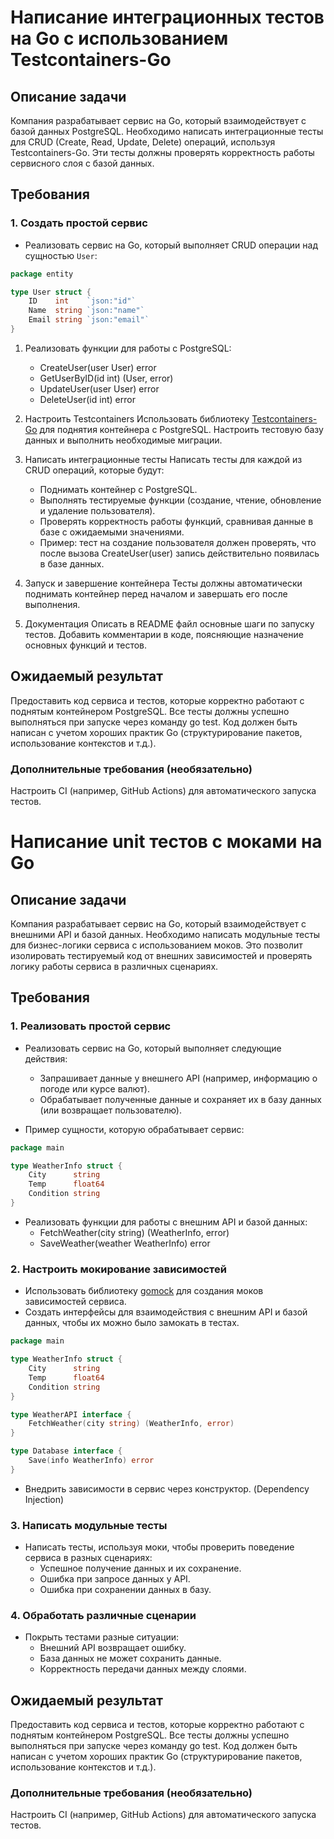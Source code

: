 # Написание интеграционных тестов на Go с использованием Testcontainers-Go

## Описание задачи

Компания разрабатывает сервис на Go, который взаимодействует с базой данных PostgreSQL.
Необходимо написать интеграционные тесты для CRUD (Create, Read, Update, Delete) операций, используя Testcontainers-Go.
Эти тесты должны проверять корректность работы сервисного слоя с базой данных.

## Требования

### 1. Создать простой сервис

- Реализовать сервис на Go, который выполняет CRUD операции над сущностью `User`:

```go
package entity

type User struct {
	ID    int    `json:"id"`
	Name  string `json:"name"`
	Email string `json:"email"`
}

```

1. Реализовать функции для работы с PostgreSQL:
    - CreateUser(user User) error
    - GetUserByID(id int) (User, error)
    - UpdateUser(user User) error
    - DeleteUser(id int) error

2. Настроить Testcontainers
   Использовать библиотеку [Testcontainers-Go](https://golang.testcontainers.org) для поднятия контейнера с PostgreSQL.
   Настроить тестовую базу данных и выполнить необходимые миграции.
3. Написать интеграционные тесты
   Написать тесты для каждой из CRUD операций, которые будут:

    - Поднимать контейнер с PostgreSQL.
    - Выполнять тестируемые функции (создание, чтение, обновление и удаление пользователя).
    - Проверять корректность работы функций, сравнивая данные в базе с ожидаемыми значениями.
    - Пример: тест на создание пользователя должен проверять, что после вызова CreateUser(user) запись действительно
      появилась
      в базе данных.

4. Запуск и завершение контейнера
   Тесты должны автоматически поднимать контейнер перед началом и завершать его после выполнения.
5. Документация
   Описать в README файл основные шаги по запуску тестов.
   Добавить комментарии в коде, поясняющие назначение основных функций и тестов.

## Ожидаемый результат

Предоставить код сервиса и тестов, которые корректно работают с поднятым контейнером PostgreSQL.
Все тесты должны успешно выполняться при запуске через команду go test.
Код должен быть написан с учетом хороших практик Go (структурирование пакетов, использование контекстов и т.д.).

### Дополнительные требования (необязательно)

Настроить CI (например, GitHub Actions) для автоматического запуска тестов.

# Написание unit тестов с моками на Go

## Описание задачи

Компания разрабатывает сервис на Go, который взаимодействует с внешними API и базой данных.
Необходимо написать модульные тесты для бизнес-логики сервиса с использованием моков.
Это позволит изолировать тестируемый код от внешних зависимостей и проверять логику работы сервиса в различных
сценариях.

## Требования

### 1. Реализовать простой сервис

- Реализовать сервис на Go, который выполняет следующие действия:
    - Запрашивает данные у внешнего API (например, информацию о погоде или курсе валют).
    - Обрабатывает полученные данные и сохраняет их в базу данных (или возвращает пользователю).

- Пример сущности, которую обрабатывает сервис:

```go
package main

type WeatherInfo struct {
	City      string
	Temp      float64
	Condition string
}

```

- Реализовать функции для работы с внешним API и базой данных:
    - FetchWeather(city string) (WeatherInfo, error)
    - SaveWeather(weather WeatherInfo) error

### 2. Настроить мокирование зависимостей

- Использовать библиотеку [gomock](https://github.com/uber-go/mock) для создания моков зависимостей сервиса.
- Создать интерфейсы для взаимодействия с внешним API и базой данных, чтобы их можно было замокать в тестах.

```go
package main

type WeatherInfo struct {
	City      string
	Temp      float64
	Condition string
}

type WeatherAPI interface {
	FetchWeather(city string) (WeatherInfo, error)
}

type Database interface {
	Save(info WeatherInfo) error
}

```

- Внедрить зависимости в сервис через конструктор. (Dependency Injection)

### 3. Написать модульные тесты

- Написать тесты, используя моки, чтобы проверить поведение сервиса в разных сценариях:
    - Успешное получение данных и их сохранение.
    - Ошибка при запросе данных у API.
    - Ошибка при сохранении данных в базу.

### 4. Обработать различные сценарии

- Покрыть тестами разные ситуации:
    - Внешний API возвращает ошибку.
    - База данных не может сохранить данные.
    - Корректность передачи данных между слоями.

## Ожидаемый результат

Предоставить код сервиса и тестов, которые корректно работают с поднятым контейнером PostgreSQL.
Все тесты должны успешно выполняться при запуске через команду go test.
Код должен быть написан с учетом хороших практик Go (структурирование пакетов, использование контекстов и т.д.).

### Дополнительные требования (необязательно)

Настроить CI (например, GitHub Actions) для автоматического запуска тестов.